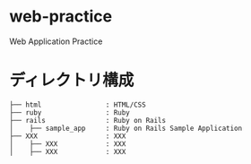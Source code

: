 # web-practice

Web Application Practice

# ディレクトリ構成

```
├── html                : HTML/CSS
├── ruby                : Ruby
├── rails               : Ruby on Rails
│    ├── sample_app     : Ruby on Rails Sample Application
├── XXX                 : XXX
│    ├── XXX            : XXX
│    ├── XXX            : XXX
```
